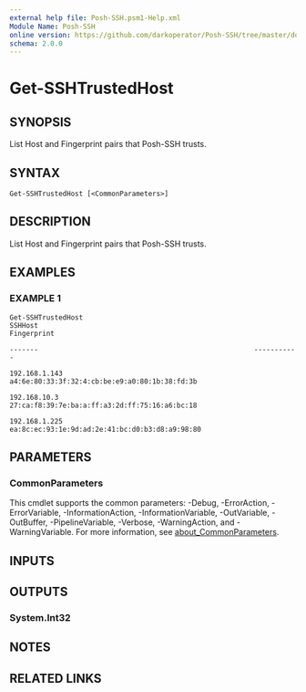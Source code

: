 ```yaml
---
external help file: Posh-SSH.psm1-Help.xml
Module Name: Posh-SSH
online version: https://github.com/darkoperator/Posh-SSH/tree/master/docs
schema: 2.0.0
---
```


# Get-SSHTrustedHost

## SYNOPSIS
List Host and Fingerprint pairs that Posh-SSH trusts.

## SYNTAX

```
Get-SSHTrustedHost [<CommonParameters>]
```

## DESCRIPTION
List Host and Fingerprint pairs that Posh-SSH trusts.

## EXAMPLES

### EXAMPLE 1
```
Get-SSHTrustedHost
SSHHost                                                     Fingerprint

-------                                                     -----------

192.168.1.143                                               a4:6e:80:33:3f:32:4:cb:be:e9:a0:80:1b:38:fd:3b

192.168.10.3                                                27:ca:f8:39:7e:ba:a:ff:a3:2d:ff:75:16:a6:bc:18

192.168.1.225                                               ea:8c:ec:93:1e:9d:ad:2e:41:bc:d0:b3:d8:a9:98:80
```

## PARAMETERS

### CommonParameters
This cmdlet supports the common parameters: -Debug, -ErrorAction, -ErrorVariable, -InformationAction, -InformationVariable, -OutVariable, -OutBuffer, -PipelineVariable, -Verbose, -WarningAction, and -WarningVariable. For more information, see [about_CommonParameters](http://go.microsoft.com/fwlink/?LinkID=113216).

## INPUTS

## OUTPUTS

### System.Int32
## NOTES

## RELATED LINKS
